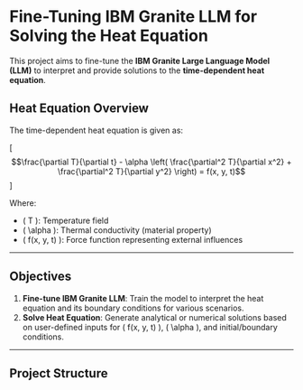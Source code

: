 # Fine-Tuning IBM Granite LLM for Solving the Heat Equation

This project aims to fine-tune the **IBM Granite Large Language Model (LLM)** to interpret and provide solutions to the **time-dependent heat equation**.

## Heat Equation Overview

The time-dependent heat equation is given as:

\[
$$\frac{\partial T}{\partial t} - \alpha \left( \frac{\partial^2 T}{\partial x^2} + \frac{\partial^2 T}{\partial y^2} \right) = f(x, y, t)$$
\]

Where:
- \( T \): Temperature field
- \( \alpha \): Thermal conductivity (material property)
- \( f(x, y, t) \): Force function representing external influences

---

## Objectives

1. **Fine-tune IBM Granite LLM**: Train the model to interpret the heat equation and its boundary conditions for various scenarios.
2. **Solve Heat Equation**: Generate analytical or numerical solutions based on user-defined inputs for \( f(x, y, t) \), \( \alpha \), and initial/boundary conditions.

---

## Project Structure

